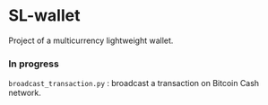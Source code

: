 SL-wallet
=========

Project of a multicurrency lightweight wallet.

### In progress

`broadcast_transaction.py` : broadcast a transaction on Bitcoin Cash network. 